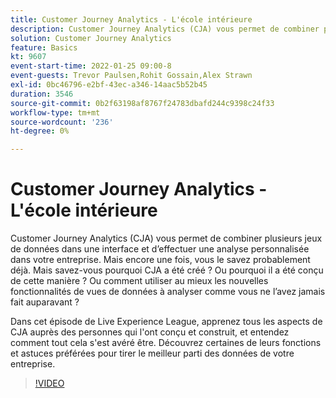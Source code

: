 ```yaml
---
title: Customer Journey Analytics - L'école intérieure
description: Customer Journey Analytics (CJA) vous permet de combiner plusieurs jeux de données dans une interface et d’effectuer une analyse personnalisée dans votre entreprise. Mais encore une fois, vous le savez probablement déjà. Mais savez-vous pourquoi CJA a été créé ? Ou pourquoi il a été conçu de cette manière ? Ou comment utiliser au mieux les nouvelles fonctionnalités de vues de données à analyser comme vous ne l’avez jamais fait auparavant ? Dans cet épisode de Live Experience League, apprenez tous les aspects de CJA auprès des personnes qui l'ont conçu et construit, et entendez comment tout cela s'est avéré être. Découvrez certaines de leurs fonctions et astuces préférées pour tirer le meilleur parti des données de votre entreprise.
solution: Customer Journey Analytics
feature: Basics
kt: 9607
event-start-time: 2022-01-25 09:00-8
event-guests: Trevor Paulsen,Rohit Gossain,Alex Strawn
exl-id: 0bc46796-e2bf-43ec-a346-14aac5b52b45
duration: 3546
source-git-commit: 0b2f63198af8767f24783dbafd244c9398c24f33
workflow-type: tm+mt
source-wordcount: '236'
ht-degree: 0%

---
```


# Customer Journey Analytics - L&#39;école intérieure

Customer Journey Analytics (CJA) vous permet de combiner plusieurs jeux de données dans une interface et d’effectuer une analyse personnalisée dans votre entreprise. Mais encore une fois, vous le savez probablement déjà. Mais savez-vous pourquoi CJA a été créé ? Ou pourquoi il a été conçu de cette manière ? Ou comment utiliser au mieux les nouvelles fonctionnalités de vues de données à analyser comme vous ne l’avez jamais fait auparavant ?

Dans cet épisode de Live Experience League, apprenez tous les aspects de CJA auprès des personnes qui l&#39;ont conçu et construit, et entendez comment tout cela s&#39;est avéré être. Découvrez certaines de leurs fonctions et astuces préférées pour tirer le meilleur parti des données de votre entreprise.

>[!VIDEO](https://video.tv.adobe.com/v/340025/?quality=12&learn=on)

